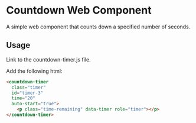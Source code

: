 # Countdown Web Component

A simple web component that counts down a specified number of seconds.

## Usage

Link to the countdown-timer.js file.

Add the following html:

```html
<countdown-timer
  class="timer"
  id="timer-3"
  time="20"
  auto-start="true">
    <p class="time-remaining" data-timer role="timer"></p>
</countdown-timer>
```
